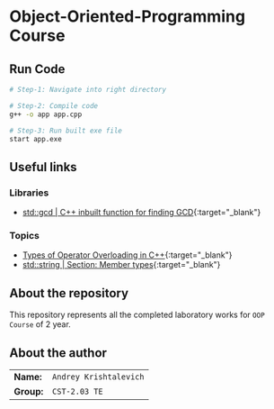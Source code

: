 # Object-Oriented-Programming Course

## Run Code

```bash
# Step-1: Navigate into right directory

# Step-2: Compile code
g++ -o app app.cpp

# Step-3: Run built exe file
start app.exe
```

## Useful links

### Libraries

- [std::gcd | C++ inbuilt function for finding GCD](https://www.geeksforgeeks.org/stdgcd-c-inbuilt-function-finding-gcd/){:target="\_blank"}

### Topics

- [Types of Operator Overloading in C++](https://www.geeksforgeeks.org/types-of-operator-overloading-in-c/){:target="\_blank"}
- [std::string | Section: Member types](https://cplusplus.com/reference/string/string/){:target="\_blank"}

## About the repository

This repository represents all the completed laboratory works for `OOP Course` of 2 year.

## About the author

|            |                        |
| ---------- | ---------------------- |
| **Name:**  | `Andrey Krishtalevich` |
| **Group:** | `CST-2.03 TE`          |
